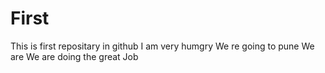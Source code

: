 # First
This is first repositary in github
I am very humgry
We re going to pune
We are 
We are doing the great Job
